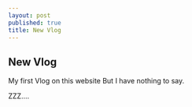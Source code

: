 ```yaml
---
layout: post
published: true
title: New Vlog
---
```

## New Vlog

My first Vlog on this website
But I have nothing to say.

ZZZ....
